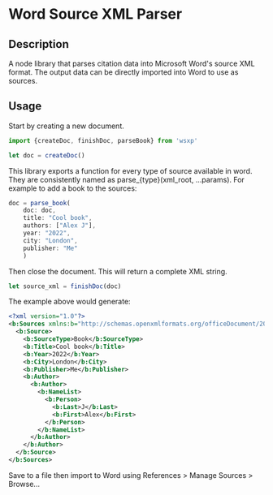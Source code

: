 # Word Source XML Parser
## Description
A node library that parses citation data into Microsoft Word's source XML format.
The output data can be directly imported into Word to use as sources.

## Usage

Start by creating a new document.
```javascript
import {createDoc, finishDoc, parseBook} from 'wsxp'

let doc = createDoc()
```

This library exports a function for every type of source available in word.
They are consistently named as parse_{type}(xml_root, ...params).
For example to add a book to the sources:

```javascript
doc = parse_book(
    doc: doc,
    title: "Cool book",
    authors: ["Alex J"], 
    year: "2022", 
    city: "London",
    publisher: "Me"
    )
```

Then close the document.
This will return a complete XML string.
```javascript
let source_xml = finishDoc(doc)
```


The example above would generate:
```xml
<?xml version="1.0"?>
<b:Sources xmlns:b="http://schemas.openxmlformats.org/officeDocument/2006/bibliography" xmlns="http://schemas.openxmlformats.org/officeDocument/2006/bibliography">
  <b:Source>
    <b:SourceType>Book</b:SourceType>
    <b:Title>Cool book</b:Title>
    <b:Year>2022</b:Year>
    <b:City>London</b:City>
    <b:Publisher>Me</b:Publisher>
    <b:Author>
      <b:Author>
        <b:NameList>
          <b:Person>
            <b:Last>J</b:Last>
            <b:First>Alex</b:First>
          </b:Person>
        </b:NameList>
      </b:Author>
    </b:Author>
  </b:Source>
</b:Sources>
```
Save to a file then import to Word using References > Manage Sources > Browse...